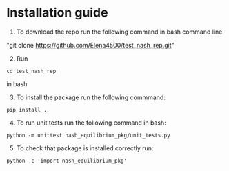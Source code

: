 # Installation guide
1. To download the repo run the following command in bash command line  

"git clone https://github.com/Elena4500/test_nash_rep.git"

2. Run 

`cd test_nash_rep` 

in bash

3. To install the package run the following commmand:

`pip install .`

4. To run unit tests run the following command in bash:

`python -m unittest nash_equilibrium_pkg/unit_tests.py`

5. To check that package is installed correctly run:

`python -c 'import nash_equilibrium_pkg'`
